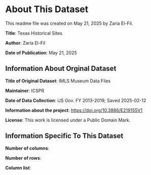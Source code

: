 # About This Dataset

This readme file was created on May 21, 2025 by Zaria El-Fil.

**Title**: Texas Historical Sites

**Author**: Zaria El-Fil

**Date of Publication**: May 21, 2025

## Information About Orginal Dataset

**Title of Original Dataset**: IMLS Museum Data Files

**Maintainer**: ICSPR

**Date of Data Collection**: US Gov. FY 2013-2019; Saved 2025-02-12

**Information about the project**: https://doi.org/10.3886/E219155V1

**License**: This work is licensed under a Public Domain Mark.

## Information Specific To This Dataset

**Number of columns**:

**Number of rows**:

**Column list**: 
